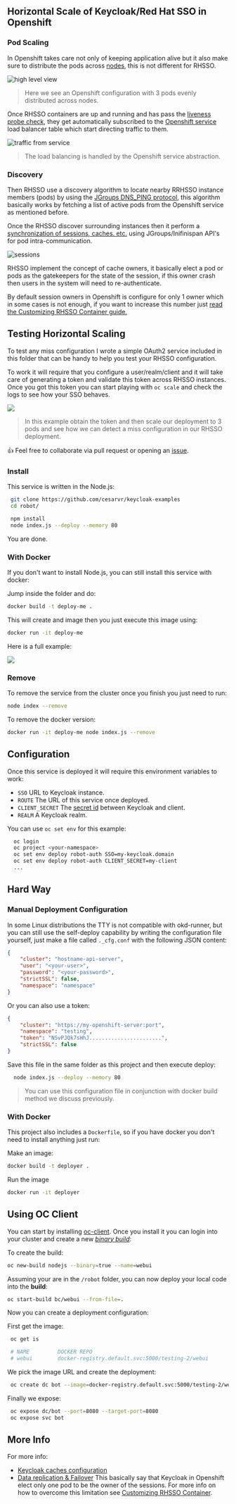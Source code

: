 ## Horizontal Scale of Keycloak/Red Hat SSO in Openshift

### Pod Scaling

In Openshift takes care not only of keeping application alive but it also make sure to distribute the pods across [nodes](), this is not different for RHSSO.

![high level view](https://github.com/cesarvr/keycloak-examples/blob/master/docs/scaling-pod-up.png?raw=true)

> Here we see an Openshift configuration with 3 pods evenly distributed across nodes.

Once RHSSO containers are up and running and has pass the [liveness probe check](), they get automatically subscribed to the [Openshift service](https://docs.openshift.com/enterprise/3.0/architecture/core_concepts/pods_and_services.html#services) load balancer table which start directing traffic to them.

![traffic from service](https://github.com/cesarvr/keycloak-examples/blob/master/docs/service-dns.png?raw=true)

> The load balancing is handled by the Openshift service abstraction.  

### Discovery

Then RHSSO use a discovery algorithm to locate nearby RRHSSO instance members (pods) by using the [JGroups DNS_PING protocol](http://www.jgroups.org/manual4/index.html#_dns_ping), this algorithm basically works by fetching a list of active pods from the Openshift service as mentioned before.

Once the RHSSO discover surrounding instances then it perform a [synchronization of sessions, caches. etc.](https://www.keycloak.org/docs/3.0/server_installation/topics/cache.html) using JGroups/Inifinispan API's for pod intra-communication.

![sessions](https://github.com/cesarvr/keycloak-examples/blob/master/docs/sessions.png?raw=true)

RHSSO implement the concept of cache owners, it basically elect a pod or pods as the gatekeepers for the state of the session, if this owner crash then users in the system will need to re-authenticate.

By default session owners in Openshift is configure for only 1 owner which in some cases is not enough, if you want to increase this number just [read the Customizing RHSSO Container guide.](https://github.com/cesarvr/keycloak-examples/tree/master/modifying-keycloak-cfg#customizing-rhsso-container)

## Testing Horizontal Scaling

To test any miss configuration I wrote a simple OAuth2 service included in this folder that can be handy to help you test your RHSSO configuration.

To work it will require that you configure a user/realm/client and it will take care of generating a token and validate this token across RHSSO instances. Once you got this token you can start playing with ``oc scale`` and check the logs to see how your SSO behaves.

![](https://github.com/cesarvr/keycloak-examples/blob/master/docs/unsync.gif?raw=true)

> In this example obtain the token and then scale our deployment to 3 pods and see how we can detect a miss configuration in our RHSSO deployment.

👍 Feel free to collaborate via pull request or opening an [issue](https://github.com/cesarvr/keycloak-examples/issues).

### Install

This service is written in the Node.js:

```sh
 git clone https://github.com/cesarvr/keycloak-examples
 cd robot/

 npm install
 node index.js --deploy --memory 80
```

You are done.


### With Docker

If you don't want to install Node.js, you can still install this service with docker:

Jump inside the folder and do:

```sh
docker build -t deploy-me .
```

This will create and image then you just execute this image using:

```sh
docker run -it deploy-me
```

Here is a full example:

![](https://github.com/cesarvr/keycloak-examples/blob/master/docs/docker-deployment.gif?raw=true)



### Remove

To remove the service from the cluster once you finish you just need to run:

```sh
node index --remove
```
To remove the docker version:

```sh
docker run -it deploy-me node index.js --remove
```

## Configuration

Once this service is deployed it will require this environment variables to work:

- ``SSO`` URL to Keycloak instance.
- ``ROUTE`` The URL of this service once deployed.
- ``CLIENT_SECRET`` The [secret id](https://www.keycloak.org/docs/2.5/server_admin/topics/clients/oidc/confidential.html) between Keycloak and client.
- ``REALM`` A Keycloak realm.

You can use ``oc set env`` for this example:

```sh
  oc login
  oc project <your-namespace>
  oc set env deploy robot-auth SSO=my-keycloak.domain
  oc set env deploy robot-auth CLIENT_SECRET=my-client
  ...
```

## Hard Way

### Manual Deployment Configuration

In some Linux distributions the TTY is not compatible with okd-runner, but you can still use the self-deploy capability by writing the configuration file yourself, just make a file called ``._cfg.conf`` with the following JSON content:

```json
{
    "cluster": "hostname-api-server",
    "user": "<your-user>",
    "password": "<your-password>",
    "strictSSL": false,
    "namespace": "namespace"
}
```


Or you can also use a token:

```json
{
    "cluster": "https://my-openshift-server:port",
    "namespace": "testing",
    "token": "NSvPJQk7sHhJ.......................",
    "strictSSL": false
}
```

Save this file in the same folder as this project and then execute deploy:

```sh
  node index.js --deploy --memory 80
```
> You can use this configuration file in conjunction with docker build method we discuss previously.

### With Docker

This project also includes a ``Dockerfile``, so if you have docker you don't need to install anything just run:


Make an image:

```sh
docker build -t deployer .
```

Run the image

```sh
docker run -it deployer
```

## Using OC Client

You can start by installing [oc-client](https://github.com/cesarvr/Openshift#linuxmacosx). Once you install it you can login into your cluster and create a new [*binary build*](https://cesarvr.io/post/buildconfig/):


To create the build:

```sh
oc new-build nodejs --binary=true --name=webui
```


Assuming your are in the ``/robot`` folder, you can now deploy your local code into the **build**:

```sh
oc start-build bc/webui --from-file=.
```


Now you can create a deployment configuration:

First get the image:

```sh
 oc get is

 # NAME         DOCKER REPO                                             TAGS      UPDATED
 # webui        docker-registry.default.svc:5000/testing-2/webui
```

We pick the image URL and create the deployment:

```sh
 oc create dc bot --image=docker-registry.default.svc:5000/testing-2/webui
```

Finally we expose:

```sh
 oc expose dc/bot --port=8080 --target-port=8080
 oc expose svc bot
```

## More Info

For more info:

- [Keycloak caches configuration](https://www.keycloak.org/docs/3.0/server_installation/topics/cache.html)
- [Data replication & Failover](https://www.keycloak.org/docs/3.0/server_installation/topics/cache/replication.html) This basically say that Keycloak in Openshift elect only one pod to be the owner of the sessions. For more info on how to overcome this limitation see [Customizing RHSSO Container](https://github.com/cesarvr/keycloak-examples/tree/master/modifying-keycloak-cfg).
